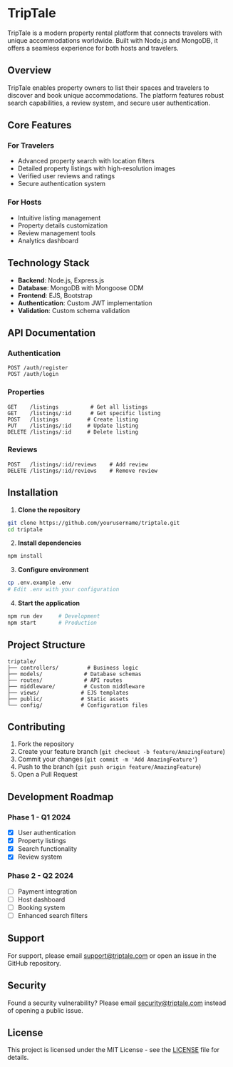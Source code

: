 # TripTale

TripTale is a modern property rental platform that connects travelers with unique accommodations worldwide. Built with Node.js and MongoDB, it offers a seamless experience for both hosts and travelers.

## Overview

TripTale enables property owners to list their spaces and travelers to discover and book unique accommodations. The platform features robust search capabilities, a review system, and secure user authentication.

## Core Features

### For Travelers
- Advanced property search with location filters
- Detailed property listings with high-resolution images
- Verified user reviews and ratings
- Secure authentication system

### For Hosts
- Intuitive listing management
- Property details customization
- Review management tools
- Analytics dashboard

## Technology Stack

- **Backend**: Node.js, Express.js
- **Database**: MongoDB with Mongoose ODM
- **Frontend**: EJS, Bootstrap
- **Authentication**: Custom JWT implementation
- **Validation**: Custom schema validation

## API Documentation

### Authentication
```http
POST /auth/register
POST /auth/login
```

### Properties
```http
GET    /listings          # Get all listings
GET    /listings/:id      # Get specific listing
POST   /listings         # Create listing
PUT    /listings/:id     # Update listing
DELETE /listings/:id     # Delete listing
```

### Reviews
```http
POST   /listings/:id/reviews    # Add review
DELETE /listings/:id/reviews    # Remove review
```

## Installation

1. **Clone the repository**
```bash
git clone https://github.com/yourusername/triptale.git
cd triptale
```

2. **Install dependencies**
```bash
npm install
```

3. **Configure environment**
```bash
cp .env.example .env
# Edit .env with your configuration
```

4. **Start the application**
```bash
npm run dev     # Development
npm start       # Production
```

## Project Structure
```
triptale/
├── controllers/         # Business logic
├── models/             # Database schemas
├── routes/             # API routes
├── middleware/         # Custom middleware
├── views/             # EJS templates
├── public/            # Static assets
└── config/            # Configuration files
```

## Contributing

1. Fork the repository
2. Create your feature branch (`git checkout -b feature/AmazingFeature`)
3. Commit your changes (`git commit -m 'Add AmazingFeature'`)
4. Push to the branch (`git push origin feature/AmazingFeature`)
5. Open a Pull Request

## Development Roadmap

### Phase 1 - Q1 2024
- [x] User authentication
- [x] Property listings
- [x] Search functionality
- [x] Review system

### Phase 2 - Q2 2024
- [ ] Payment integration
- [ ] Host dashboard
- [ ] Booking system
- [ ] Enhanced search filters

## Support

For support, please email support@triptale.com or open an issue in the GitHub repository.

## Security

Found a security vulnerability? Please email security@triptale.com instead of opening a public issue.

## License

This project is licensed under the MIT License - see the [LICENSE](LICENSE) file for details.
